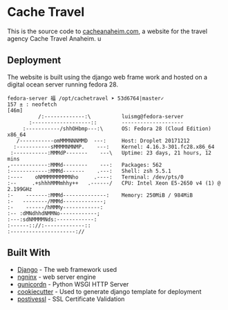 # Cache Travel 
This is the source code to [cacheanaheim.com](https://cacheanaheim.com), a website for the travel agency Cache Travel Anaheim. u



## Deployment

The website is built using the django web frame work and hosted on a digital ocean server running fedora 28. 

```
fedora-server 福 /opt/cachetravel ➤ 53d6764|master✓
157 ± : neofetch                                                          [46m]
          /:-------------:\          luismg@fedora-server
       :-------------------::        --------------------
     :-----------/shhOHbmp---:\      OS: Fedora 28 (Cloud Edition) x86_64
   /-----------omMMMNNNMMD  ---:     Host: Droplet 20171212
  :-----------sMMMMNMNMP.    ---:    Kernel: 4.16.3-301.fc28.x86_64
 :-----------:MMMdP-------    ---\   Uptime: 23 days, 21 hours, 12 mins
,------------:MMMd--------    ---:   Packages: 562
:------------:MMMd-------    .---:   Shell: zsh 5.5.1
:----    oNMMMMMMMMMNho     .----:   Terminal: /dev/pts/0
:--     .+shhhMMMmhhy++   .------/   CPU: Intel Xeon E5-2650 v4 (1) @ 2.199GHz
:-    -------:MMMd--------------:    Memory: 250MiB / 984MiB
:-   --------/MMMd-------------;
:-    ------/hMMMy------------:
:-- :dMNdhhdNMMNo------------;
:---:sdNMMMMNds:------------:
:------:://:-------------::
:---------------------://
```

## Built With

* [Django](https://www.djangoproject.com/) - The web framework used
* [ngninx](https://www.nginx.com/) - web server engine
* [gunicordn](https://gunicorn.org/) - Python WSGI HTTP Server
* [cookiecutter](https://github.com/audreyr/cookiecutter) - Used to generate django template for deployment
* [postivessl]([https://www.positivessl.com/) - SSL Certificate Validation 

